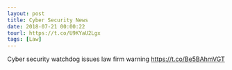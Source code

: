 ```yaml
---
layout: post
title: Cyber Security News
date: 2018-07-21 00:00:22
tourl: https://t.co/U9KYaU2Lgx
tags: [Law]
---
```

Cyber security watchdog issues law firm warning https://t.co/Be5BAhmVGT